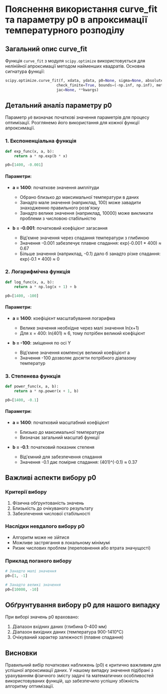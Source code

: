 # Пояснення використання curve_fit та параметру p0 в апроксимації температурного розподілу

## Загальний опис curve_fit

Функція `curve_fit` з модуля `scipy.optimize` використовується для нелінійної апроксимації методом найменших квадратів. Основна сигнатура функції:

```python
scipy.optimize.curve_fit(f, xdata, ydata, p0=None, sigma=None, absolute_sigma=False, 
                       check_finite=True, bounds=(-np.inf, np.inf), method=None, 
                       jac=None, **kwargs)
```

## Детальний аналіз параметру p0

Параметр `p0` визначає початкові значення параметрів для процесу оптимізації. Розглянемо його використання для кожної функції апроксимації.

### 1. Експоненціальна функція

```python
def exp_func(x, a, b):
    return a * np.exp(b * x)

p0=[1400, -0.001]
```

#### Параметри:
- **a = 1400**: початкове значення амплітуди
  * Обрано близько до максимальної температури в даних
  * Занадто мале значення (наприклад, 100) може завадити знаходженню правильного розв'язку
  * Занадто велике значення (наприклад, 10000) може викликати проблеми з числовою стабільністю

- **b = -0.001**: початковий коефіцієнт загасання
  * Від'ємне значення через спадання температури з глибиною
  * Значення -0.001 забезпечує плавне спадання: exp(-0.001 * 400) ≈ 0.67
  * Більше значення (наприклад, -0.1) дало б занадто різке спадання: exp(-0.1 * 400) ≈ 0

### 2. Логарифмічна функція

```python
def log_func(x, a, b):
    return a * np.log(x + 1) + b

p0=[1400, -100]
```

#### Параметри:
- **a = 1400**: коефіцієнт масштабування логарифма
  * Велике значення необхідне через малі значення ln(x+1)
  * Для x = 400: ln(401) ≈ 6, тому потрібен великий коефіцієнт

- **b = -100**: зміщення по осі Y
  * Від'ємне значення компенсує великий коефіцієнт a
  * Значення -100 дозволяє досягти потрібного діапазону температур

### 3. Степенева функція

```python
def power_func(x, a, b):
    return a * np.power(x + 1, b)

p0=[1400, -0.1]
```

#### Параметри:
- **a = 1400**: початковий масштабний коефіцієнт
  * Близько до максимальної температури
  * Визначає загальний масштаб функції

- **b = -0.1**: початковий показник степеня
  * Від'ємний для забезпечення спадання
  * Значення -0.1 дає помірне спадання: (401)^(-0.1) ≈ 0.37

## Важливі аспекти вибору p0

### Критерії вибору
1. Фізична обґрунтованість значень
2. Близькість до очікуваного результату
3. Забезпечення числової стабільності

### Наслідки невдалого вибору p0
- Алгоритм може не зійтися
- Можливе застрягання в локальному мінімумі
- Ризик числових проблем (переповнення або втрата значущості)

### Приклад поганого вибору
```python
# Занадто малі значення
p0=[1, -1]  

# Занадто великі значення
p0=[10000, -10]
```

## Обґрунтування вибору p0 для нашого випадку

При виборі значень p0 враховано:
1. Діапазон вхідних даних (глибина 0-400 мм)
2. Діапазон вихідних даних (температура 900-1410°C)
3. Очікуваний характер залежності (плавне спадання)

## Висновки

Правильний вибір початкових наближень (p0) є критично важливим для успішної апроксимації даних. У нашому випадку значення підібрані з урахуванням фізичного змісту задачі та математичних особливостей використовуваних функцій, що забезпечило успішну збіжність алгоритму оптимізації.
